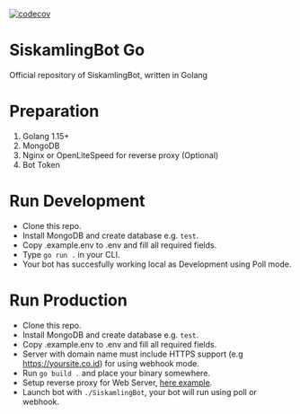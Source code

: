 [![codecov](https://codecov.io/gh/soekarnohatta/SiskamlingBot/branch/main/graph/badge.svg?token=M4U97ZU3N2)](https://codecov.io/gh/soekarnohatta/SiskamlingBot)

# SiskamlingBot Go

Official repository of SiskamlingBot, written in Golang

# Preparation

1. Golang 1.15+
2. MongoDB
3. Nginx or OpenLiteSpeed for reverse proxy (Optional)
4. Bot Token

# Run Development

- Clone this repo.
- Install MongoDB and create database e.g. `test`.
- Copy .example.env to .env and fill all required fields.
- Type `go run .` in your CLI.
- Your bot has succesfully working local as Development using Poll mode.

# Run Production

- Clone this repo.
- Install MongoDB and create database e.g. `test`.
- Copy .example.env to .env and fill all required fields.
- Server with domain name must include HTTPS support (e.g https://yoursite.co.id) for using webhook mode.
- Run `go build .` and place your binary somewhere.
- Setup reverse proxy for Web
  Server, [here example](https://www.google.com/search?client=firefox-b-d&q=nginx+reverse+proxy+example).
- Launch bot with `./SiskamlingBot`, your bot will run using poll or webhook.